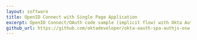 ```yaml
---
layout: software
title: OpenID Connect with Single Page Application
excerpt: OpenID Connect/OAuth code sample (implicit flow) with Okta Authentication JS SDK, Okta Sign In Widget and ASP.NET resource server.
github_url: https://github.com/oktadeveloper/okta-oauth-spa-authjs-osw
---
```


